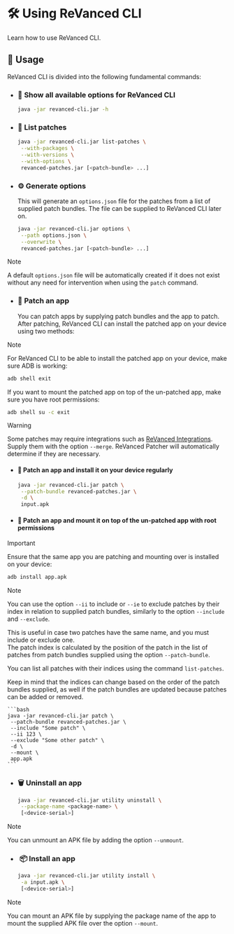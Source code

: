 # 🛠️ Using ReVanced CLI

Learn how to use ReVanced CLI.

## 🔨 Usage

ReVanced CLI is divided into the following fundamental commands:

- ### 🚀 Show all available options for ReVanced CLI

  ```bash
  java -jar revanced-cli.jar -h
  ```

- ### 📃 List patches

  ```bash
  java -jar revanced-cli.jar list-patches \
   --with-packages \
   --with-versions \
   --with-options \
   revanced-patches.jar [<patch-bundle> ...]
  ```

- ### ⚙️ Generate options

  This will generate an `options.json` file for the patches from a list of supplied patch bundles.
  The file can be supplied to ReVanced CLI later on.
 
  ```bash
  java -jar revanced-cli.jar options \
   --path options.json \
   --overwrite \
   revanced-patches.jar [<patch-bundle> ...]
  ```

> [!NOTE]  
> A default `options.json` file will be automatically created if it does not exist 
without any need for intervention when using the `patch` command.

- ### 💉 Patch an app

  You can patch apps by supplying patch bundles and the app to patch.
  After patching, ReVanced CLI can install the patched app on your device using two methods:

> [!NOTE]  
> For ReVanced CLI to be able to install the patched app on your device, make sure ADB is working:
>
> ```bash
> adb shell exit
> ```
>
> If you want to mount the patched app on top of the un-patched app, make sure you have root permissions:
>
> ```bash
> adb shell su -c exit
> ```
>

> [!WARNING]  
> Some patches may require integrations
> such as [ReVanced Integrations](https://github.com/revanced/revanced-integrations).
> Supply them with the option `--merge`. ReVanced Patcher will automatically determine if they are necessary.

  - #### 👾 Patch an app and install it on your device regularly

    ```bash
    java -jar revanced-cli.jar patch \
     --patch-bundle revanced-patches.jar \
     -d \
     input.apk
    ```

  - #### 👾 Patch an app and mount it on top of the un-patched app with root permissions
  
  > [!IMPORTANT]  
  > Ensure that the same app you are patching and mounting over is installed on your device:
  > 
  > ```bash
  > adb install app.apk
  > ```

  > [!NOTE]  
  > You can use the option `--ii` to include or `--ie` to exclude
  > patches by their index in relation to supplied patch bundles,
  > similarly to the option `--include` and `--exclude`.
  > 
  > This is useful in case two patches have the same name, and you must include or exclude one.  
  > The patch index is calculated by the position of the patch in the list of patches
  > from patch bundles supplied using the option `--patch-bundle`.
  > 
  > You can list all patches with their indices using the command `list-patches`.
  > 
  > Keep in mind that the indices can change based on the order of the patch bundles supplied,
  > as well if the patch bundles are updated because patches can be added or removed.

    ```bash
    java -jar revanced-cli.jar patch \
     --patch-bundle revanced-patches.jar \
     --include "Some patch" \
     --ii 123 \
     --exclude "Some other patch" \
     -d \
     --mount \
     app.apk
    ```

- ### 🗑️ Uninstall an app

  ```bash
  java -jar revanced-cli.jar utility uninstall \
   --package-name <package-name> \
   [<device-serial>]
  ```

> [!NOTE]  
> You can unmount an APK file
by adding the option `--unmount`.

- ### ️ 📦 Install an app

  ```bash
  java -jar revanced-cli.jar utility install \
   -a input.apk \
   [<device-serial>]
  ```

> [!NOTE]  
> You can mount an APK file 
> by supplying the package name of the app to mount the supplied APK file over the option `--mount`.
